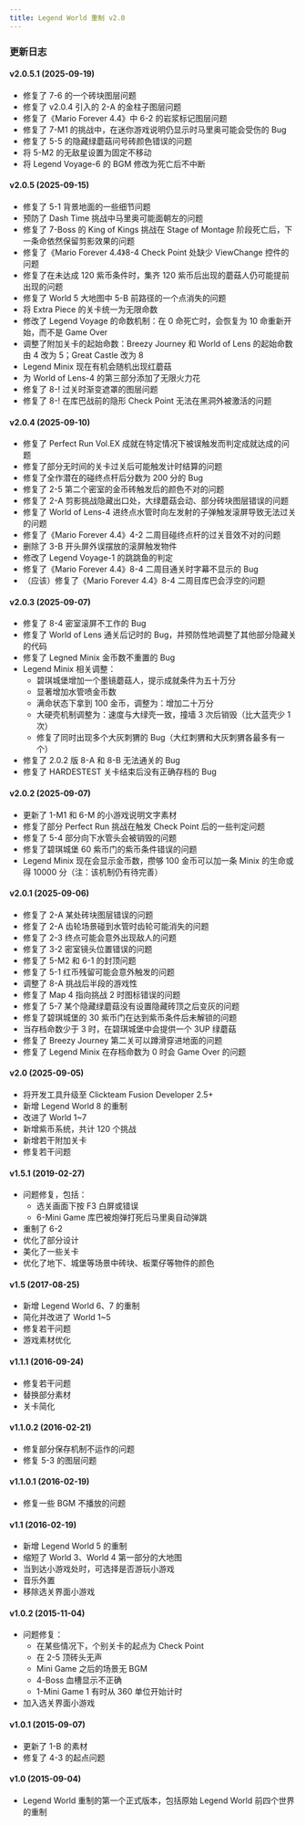 ```yaml
---
title: Legend World 重制 v2.0
---
```


### 更新日志
#### v2.0.5.1 (2025-09-19)
- 修复了 7-6 的一个砖块图层问题
- 修复了 v2.0.4 引入的 2-A 的金柱子图层问题
- 修复了《Mario Forever 4.4》中 6-2 的岩浆标记图层问题
- 修复了 7-M1 的挑战中，在迷你游戏说明仍显示时马里奥可能会受伤的 Bug
- 修复了 5-5 的隐藏绿蘑菇问号砖颜色错误的问题
- 将 5-M2 的无敌星设置为固定不移动
- 将 Legend Voyage-6 的 BGM 修改为死亡后不中断

#### v2.0.5 (2025-09-15)
- 修复了 5-1 背景地面的一些细节问题
- 预防了 Dash Time 挑战中马里奥可能面朝左的问题
- 修复了 7-Boss 的 King of Kings 挑战在 Stage of Montage 阶段死亡后，下一条命依然保留剪影效果的问题
- 修复了《Mario Forever 4.4》8-4 Check Point 处缺少 ViewChange 控件的问题
- 修复了在未达成 120 紫币条件时，集齐 120 紫币后出现的蘑菇人仍可能提前出现的问题
- 修复了 World 5 大地图中 5-B 前路径的一个点消失的问题
- 将 Extra Piece 的关卡统一为无限命数
- 修改了 Legend Voyage 的命数机制：在 0 命死亡时，会恢复为 10 命重新开始，而不是 Game Over
- 调整了附加关卡的起始命数：Breezy Journey 和 World of Lens 的起始命数由 4 改为 5；Great Castle 改为 8
- Legend Minix 现在有机会随机出现红蘑菇
- 为 World of Lens-4 的第三部分添加了无限火力花
- 修复了 8-! 过关时渐变遮罩的图层问题
- 修复了 8-! 在库巴战前的隐形 Check Point 无法在黑洞外被激活的问题

#### v2.0.4 (2025-09-10)
- 修复了 Perfect Run Vol.EX 成就在特定情况下被误触发而判定成就达成的问题
- 修复了部分无时间的关卡过关后可能触发计时结算的问题
- 修复了全作潜在的碰终点杆后分数为 200 分的 Bug
- 修复了 2-5 第二个密室的金币砖触发后的颜色不对的问题
- 修复了 2-A 剪影挑战隐藏出口处，大绿蘑菇会动、部分砖块图层错误的问题
- 修复了 World of Lens-4 进终点水管时向左发射的子弹触发滚屏导致无法过关的问题
- 修复了《Mario Forever 4.4》4-2 二周目碰终点杆的过关音效不对的问题
- 删除了 3-B 开头屏外误摆放的滚屏触发物件
- 修改了 Legend Voyage-1 的跳跳鱼的判定
- 修复了《Mario Forever 4.4》8-4 二周目通关时字幕不显示的 Bug
- （应该）修复了《Mario Forever 4.4》8-4 二周目库巴会浮空的问题

#### v2.0.3 (2025-09-07)
- 修复了 8-4 密室滚屏不工作的 Bug
- 修复了 World of Lens 通关后记时的 Bug，并预防性地调整了其他部分隐藏关的代码
- 修复了 Legned Minix 金币数不重置的 Bug
- Legend Minix 相关调整：
    - 碧琪城堡增加一个墨镜蘑菇人，提示成就条件为五十万分
    - 显著增加水管喷金币数
    - 满命状态下拿到 100 金币，调整为：增加二十万分
    - 大硬壳机制调整为：速度与大绿壳一致，撞墙 3 次后销毁（比大蓝壳少 1 次）
    - 修复了同时出现多个大灰刺猬的 Bug（大红刺猬和大灰刺猬各最多有一个）
- 修复了 2.0.2 版 8-A 和 8-B 无法通关的 Bug
- 修复了 HARDESTEST 关卡结束后没有正确存档的 Bug

#### v2.0.2 (2025-09-07)
- 更新了 1-M1 和 6-M 的小游戏说明文字素材
- 修复了部分 Perfect Run 挑战在触发 Check Point 后的一些判定问题
- 修复了 5-4 部分向下水管头会被销毁的问题
- 修复了碧琪城堡 60 紫币门的紫币条件错误的问题
- Legend Minix 现在会显示金币数，攒够 100 金币可以加一条 Minix 的生命或得 10000 分（注：该机制仍有待完善）

#### v2.0.1 (2025-09-06)
- 修复了 2-A 某处砖块图层错误的问题
- 修复了 2-A 齿轮场景碰到水管时齿轮可能消失的问题
- 修复了 2-3 终点可能会意外出现敌人的问题
- 修复了 3-2 密室镜头位置错误的问题
- 修复了 5-M2 和 6-1 的封顶问题
- 修复了 5-1 红币残留可能会意外触发的问题
- 调整了 8-A 挑战后半段的游戏性
- 修复了 Map 4 指向挑战 2 时图标错误的问题
- 修复了 5-7 某个隐藏绿蘑菇没有设置隐藏砖顶之后变灰的问题
- 修复了碧琪城堡的 30 紫币门在达到紫币条件后未解锁的问题
- 当存档命数少于 3 时，在碧琪城堡中会提供一个 3UP 绿蘑菇
- 修复了 Breezy Journey 第二关可以蹲滑穿进地面的问题
- 修复了 Legend Minix 在存档命数为 0 时会 Game Over 的问题

#### v2.0 (2025-09-05)
- 将开发工具升级至 Clickteam Fusion Developer 2.5+
- 新增 Legend World 8 的重制
- 改进了 World 1~7
- 新增紫币系统，共计 120 个挑战
- 新增若干附加关卡
- 修复若干问题

#### v1.5.1 (2019-02-27)
- 问题修复，包括：
    - 选关画面下按 F3 白屏或错误
    - 6-Mini Game 库巴被炮弹打死后马里奥自动弹跳
- 重制了 6-2
- 优化了部分设计
- 美化了一些关卡
- 优化了地下、城堡等场景中砖块、板栗仔等物件的颜色

#### v1.5 (2017-08-25)
- 新增 Legend World 6、7 的重制
- 简化并改进了 World 1~5
- 修复若干问题
- 游戏素材优化

#### v1.1.1 (2016-09-24)
- 修复若干问题
- 替换部分素材
- 关卡简化

#### v1.1.0.2 (2016-02-21)
- 修复部分保存机制不运作的问题
- 修复 5-3 的图层问题

#### v1.1.0.1 (2016-02-19)
- 修复一些 BGM 不播放的问题

#### v1.1 (2016-02-19)
- 新增 Legend World 5 的重制
- 缩短了 World 3、World 4 第一部分的大地图
- 当到达小游戏处时，可选择是否游玩小游戏
- 音乐外置
- 移除选关界面小游戏

#### v1.0.2 (2015-11-04)
- 问题修复：
    - 在某些情况下，个别关卡的起点为 Check Point
    - 在 2-5 顶砖头无声
    - Mini Game 之后的场景无 BGM
    - 4-Boss 血槽显示不正确
    - 1-Mini Game 1 有时从 360 单位开始计时
- 加入选关界面小游戏

#### v1.0.1 (2015-09-07)
- 更新了 1-B 的素材
- 修复了 4-3 的起点问题

#### v1.0 (2015-09-04)
- Legend World 重制的第一个正式版本，包括原始 Legend World 前四个世界的重制